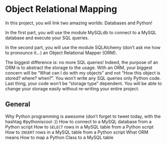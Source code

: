 # Object Relational Mapping

In this project, you will link two amazing worlds: Databases and Python!

In the first part, you will use the module MySQLdb to connect to a MySQL database and execute your SQL queries.

In the second part, you will use the module SQLAlchemy (don’t ask me how to pronounce it…) an Object Relational Mapper (ORM).

The biggest difference is: no more SQL queries! Indeed, the purpose of an ORM is to abstract the storage to the usage. With an ORM, your biggest concern will be “What can I do with my objects” and not “How this object is stored? where? when?”. You won’t write any SQL queries only Python code. Last thing, your code won’t be “storage type” dependent. You will be able to change your storage easily without re-writing your entire project.

## General
Why Python programming is awesome (don’t forget to tweet today, with the hashtag #pythoniscool :))
How to connect to a MySQL database from a Python script
How to ```SELECT``` rows in a MySQL table from a Python script
How to ```INSERT``` rows in a MySQL table from a Python script
What ORM means
How to map a Python Class to a MySQL table
